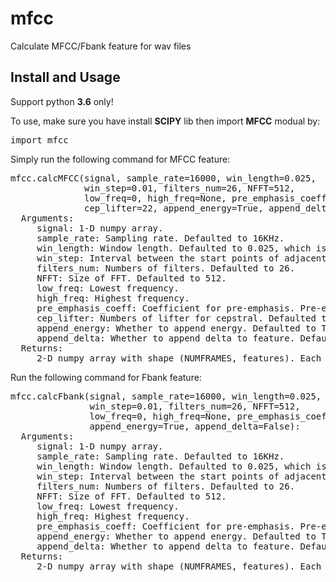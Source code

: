 # mfcc
Calculate MFCC/Fbank feature for wav files

## Install and Usage

Support python **3.6** only!

To use, make sure you have install **SCIPY** lib then import **MFCC** modual by:

<pre>
import mfcc
</pre>

Simply run the following command for MFCC feature:
<pre>
mfcc.calcMFCC(signal, sample_rate=16000, win_length=0.025,
              win_step=0.01, filters_num=26, NFFT=512, 
              low_freq=0, high_freq=None, pre_emphasis_coeff=0.97,
              cep_lifter=22, append_energy=True, append_delta=False)
  Arguments:
     signal: 1-D numpy array.
     sample_rate: Sampling rate. Defaulted to 16KHz.
     win_length: Window length. Defaulted to 0.025, which is 25ms/frame.
     win_step: Interval between the start points of adjacent frames. Defaulted to 0.01, which is 10ms.
     filters_num: Numbers of filters. Defaulted to 26.
     NFFT: Size of FFT. Defaulted to 512.
     low_freq: Lowest frequency.
     high_freq: Highest frequency.
     pre_emphasis_coeff: Coefficient for pre-emphasis. Pre-emphasis increase the energy of signal at higher frequency. Defaulted to 0.97.
     cep_lifter: Numbers of lifter for cepstral. Defaulted to 22.
     append_energy: Whether to append energy. Defaulted to True.
     append_delta: Whether to append delta to feature. Defaulted to False.
  Returns:
     2-D numpy array with shape (NUMFRAMES, features). Each frame containing filters_num of features.
</pre>

Run the following command for Fbank feature:
<pre>
mfcc.calcFbank(signal, sample_rate=16000, win_length=0.025,
               win_step=0.01, filters_num=26, NFFT=512, 
               low_freq=0, high_freq=None, pre_emphasis_coeff=0.97,
               append_energy=True, append_delta=False):
  Arguments:
     signal: 1-D numpy array.
     sample_rate: Sampling rate. Defaulted to 16KHz.
     win_length: Window length. Defaulted to 0.025, which is 25ms/frame.
     win_step: Interval between the start points of adjacent frames. Defaulted to 0.01, which is 10ms.
     filters_num: Numbers of filters. Defaulted to 26.
     NFFT: Size of FFT. Defaulted to 512.
     low_freq: Lowest frequency.
     high_freq: Highest frequency.
     pre_emphasis_coeff: Coefficient for pre-emphasis. Pre-emphasis increase the energy of signal at higher frequency. Defaulted to 0.97.
     append_energy: Whether to append energy. Defaulted to True.
     append_delta: Whether to append delta to feature. Defaulted to False.
  Returns:
     2-D numpy array with shape (NUMFRAMES, features). Each frame containing filters_num of features.
</pre>


